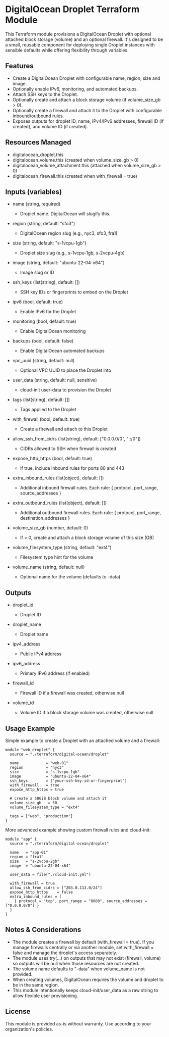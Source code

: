 # DigitalOcean Droplet Terraform Module

This Terraform module provisions a DigitalOcean Droplet with optional attached block storage (volume) and an optional firewall. It's designed to be a small, reusable component for deploying single Droplet instances with sensible defaults while offering flexibility through variables.

## Features

- Create a DigitalOcean Droplet with configurable name, region, size and image.
- Optionally enable IPv6, monitoring, and automated backups.
- Attach SSH keys to the Droplet.
- Optionally create and attach a block storage volume (if volume_size_gb > 0).
- Optionally create a firewall and attach it to the Droplet with configurable inbound/outbound rules.
- Exposes outputs for droplet ID, name, IPv4/IPv6 addresses, firewall ID (if created), and volume ID (if created).

## Resources Managed

- digitalocean_droplet.this
- digitalocean_volume.this (created when volume_size_gb > 0)
- digitalocean_volume_attachment.this (attached when volume_size_gb > 0)
- digitalocean_firewall.this (created when with_firewall = true)

## Inputs (variables)

- name (string, required)
  - Droplet name. DigitalOcean will slugify this.

- region (string, default: "sfo3")
  - DigitalOcean region slug (e.g., nyc3, sfo3, fra1)

- size (string, default: "s-1vcpu-1gb")
  - Droplet size slug (e.g., s-1vcpu-1gb, s-2vcpu-4gb)

- image (string, default: "ubuntu-22-04-x64")
  - Image slug or ID

- ssh_keys (list(string), default: [])
  - SSH key IDs or fingerprints to embed on the Droplet

- ipv6 (bool, default: true)
  - Enable IPv6 for the Droplet

- monitoring (bool, default: true)
  - Enable DigitalOcean monitoring

- backups (bool, default: false)
  - Enable DigitalOcean automated backups

- vpc_uuid (string, default: null)
  - Optional VPC UUID to place the Droplet into

- user_data (string, default: null, sensitive)
  - cloud-init user-data to provision the Droplet

- tags (list(string), default: [])
  - Tags applied to the Droplet

- with_firewall (bool, default: true)
  - Create a firewall and attach to this Droplet

- allow_ssh_from_cidrs (list(string), default: ["0.0.0.0/0", "::/0"])
  - CIDRs allowed to SSH when firewall is created

- expose_http_https (bool, default: true)
  - If true, include inbound rules for ports 80 and 443

- extra_inbound_rules (list(object), default: [])
  - Additional inbound firewall rules. Each rule: { protocol, port_range, source_addresses }

- extra_outbound_rules (list(object), default: [])
  - Additional outbound firewall rules. Each rule: { protocol, port_range, destination_addresses }

- volume_size_gb (number, default: 0)
  - If > 0, create and attach a block storage volume of this size (GB)

- volume_filesystem_type (string, default: "ext4")
  - Filesystem type hint for the volume

- volume_name (string, default: null)
  - Optional name for the volume (defaults to <name>-data)

## Outputs

- droplet_id
  - Droplet ID

- droplet_name
  - Droplet name

- ipv4_address
  - Public IPv4 address

- ipv6_address
  - Primary IPv6 address (if enabled)

- firewall_id
  - Firewall ID if a firewall was created, otherwise null

- volume_id
  - Volume ID if a block storage volume was created, otherwise null

## Usage Example

Simple example to create a Droplet with an attached volume and a firewall:

```hcl
module "web_droplet" {
  source = "./terraform/digital-ocean/droplet"

  name            = "web-01"
  region          = "nyc3"
  size            = "s-1vcpu-1gb"
  image           = "ubuntu-22-04-x64"
  ssh_keys        = ["your-ssh-key-id-or-fingerprint"]
  with_firewall   = true
  expose_http_https = true

  # create a 50GiB block volume and attach it
  volume_size_gb   = 50
  volume_filesystem_type = "ext4"

  tags = ["web", "production"]
}
```

More advanced example showing custom firewall rules and cloud-init:

```hcl
module "app" {
  source = "./terraform/digital-ocean/droplet"

  name   = "app-01"
  region = "fra1"
  size   = "s-2vcpu-2gb"
  image  = "ubuntu-22-04-x64"

  user_data = file("./cloud-init.yml")

  with_firewall = true
  allow_ssh_from_cidrs = ["203.0.113.0/24"]
  expose_http_https    = false
  extra_inbound_rules = [
    { protocol = "tcp", port_range = "8080", source_addresses = ["0.0.0.0/0"] }
  ]
}
```

## Notes & Considerations

- The module creates a firewall by default (with_firewall = true). If you manage firewalls centrally or via another module, set with_firewall = false and manage the droplet's access separately.
- The module uses try(...) on outputs that may not exist (firewall, volume) so outputs will be null when those resources are not created.
- The volume name defaults to "<name>-data" when volume_name is not provided.
- When creating volumes, DigitalOcean requires the volume and droplet to be in the same region.
- This module intentionally keeps cloud-init/user_data as a raw string to allow flexible user provisioning.

## License

This module is provided as-is without warranty. Use according to your organization's policies.

